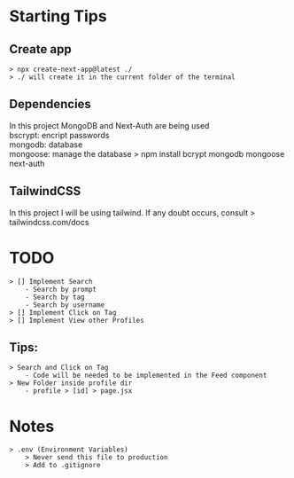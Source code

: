 # Starting Tips
## Create app
    > npx create-next-app@latest ./
    > ./ will create it in the current folder of the terminal
## Dependencies
In this project MongoDB and Next-Auth are being used\
bscrypt: encript passwords\
mongodb: database\
mongoose: manage the database
    > npm install bcrypt mongodb mongoose next-auth 

## TailwindCSS
In this project I will be using tailwind. If any doubt occurs, consult
    > tailwindcss.com/docs

# TODO
    > [] Implement Search
        - Search by prompt
        - Search by tag
        - Search by username
    > [] Implement Click on Tag
    > [] Implement View other Profiles

## Tips:
    > Search and Click on Tag
        - Code will be needed to be implemented in the Feed component
    > New Folder inside profile dir
        - profile > [id] > page.jsx

# Notes
    > .env (Environment Variables)
        > Never send this file to production
        > Add to .gitignore
